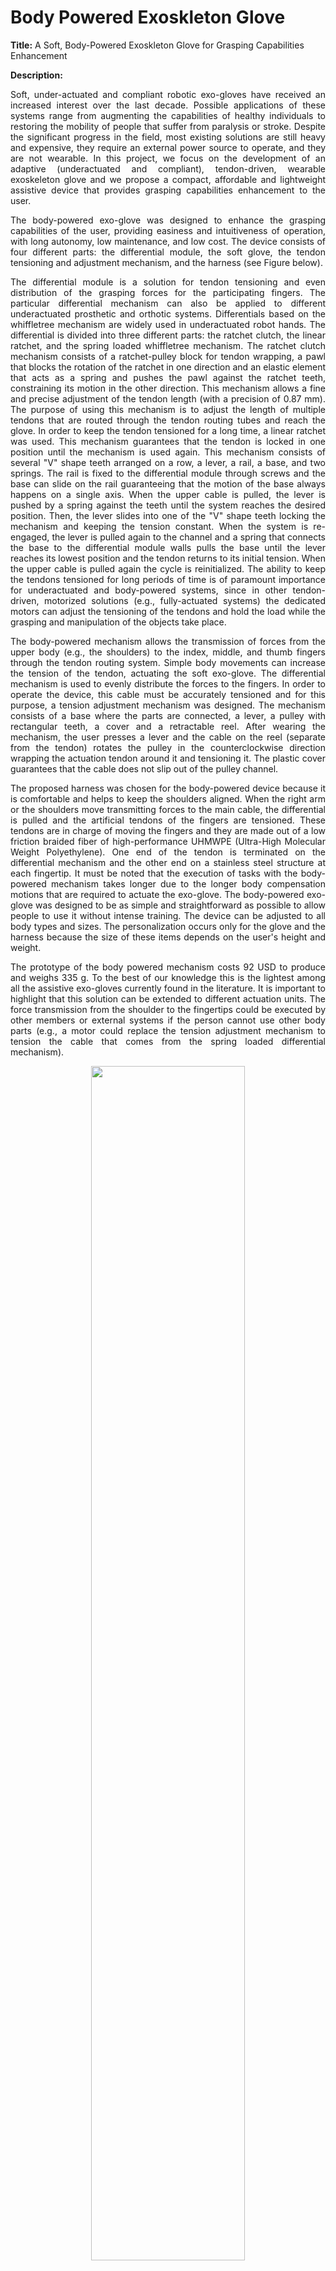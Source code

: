 # Body Powered Exoskleton Glove

**Title:** A Soft, Body-Powered Exoskleton Glove for Grasping Capabilities Enhancement

**Description:** 
<p align="justify"> Soft, under-actuated and compliant robotic exo-gloves have received an increased interest over the last decade. Possible applications of these systems range from augmenting the capabilities of healthy individuals to restoring the mobility of people that suffer from paralysis or stroke. Despite the significant progress in the field, most existing solutions are still heavy and expensive, they require an external power source to operate, and they are not wearable. In this project, we focus on the development of an adaptive (underactuated and compliant), tendon-driven, wearable exoskeleton glove and we propose a compact, affordable and lightweight assistive device that provides grasping capabilities enhancement to the user.  </p>  

<p align="justify"> The body-powered exo-glove was designed to enhance the grasping capabilities of the user, providing easiness and intuitiveness of operation, with long autonomy, low maintenance, and low cost. The device consists of four different parts: the differential module, the soft glove, the tendon tensioning and adjustment mechanism, and the harness (see Figure below). </p>  

<p align="justify"> The differential module is a solution for tendon tensioning and even distribution of the grasping forces for the participating fingers. The particular differential mechanism can also be applied to different underactuated prosthetic and orthotic systems. Differentials based on the whiffletree mechanism are widely used in underactuated robot hands. The differential is divided into three different parts: the ratchet clutch, the linear ratchet, and the spring loaded whiffletree mechanism. The ratchet clutch mechanism consists of a ratchet-pulley block for tendon wrapping, a pawl that blocks the rotation of the ratchet in one direction and an elastic element that acts as a spring and pushes the pawl against the ratchet teeth, constraining its motion in the other direction. This mechanism allows a fine and precise adjustment of the tendon length (with a precision of 0.87 mm). The purpose of using this mechanism is to adjust the length of multiple tendons that are routed through the tendon routing tubes and reach the glove. In order to keep the tendon tensioned for a long time, a linear ratchet was used. This mechanism guarantees that the tendon is locked in one position until the mechanism is used again. This mechanism consists of several "V" shape teeth arranged on a row, a lever, a rail, a base, and two springs. The rail is fixed to the differential module through screws and the base can slide on the rail guaranteeing that the motion of the base always happens on a single axis. When the upper cable is pulled, the lever is pushed by a spring against the teeth until the system reaches the desired position. Then, the lever slides into one of the "V" shape teeth locking the mechanism and keeping the tension constant. When the system is re-engaged, the lever is pulled again to the channel and a spring that connects the base to the differential module walls pulls the base until the lever reaches its lowest position and the tendon returns to its initial tension. When the upper cable is pulled again the cycle is reinitialized.  The ability to keep the tendons tensioned for long periods of time is of paramount importance for underactuated and body-powered systems, since in other tendon-driven, motorized solutions (e.g., fully-actuated systems) the dedicated motors can adjust the tensioning of the tendons and hold the load while the grasping and manipulation of the objects take place. </p>  

<p align="justify"> The body-powered mechanism allows the transmission of forces from the upper body (e.g., the shoulders) to the index, middle, and thumb fingers through the tendon routing system. Simple body movements can increase the tension of the tendon, actuating the soft exo-glove. The differential mechanism is used to evenly distribute the forces to the fingers. In order to operate the device, this cable must be accurately tensioned and for this purpose, a tension adjustment mechanism was designed. The mechanism consists of a base where the parts are connected, a lever, a pulley with rectangular teeth, a cover and a retractable reel. After wearing the mechanism, the user presses a lever and the cable on the reel (separate from the tendon) rotates the pulley in the counterclockwise direction wrapping the actuation tendon around it and tensioning it. The plastic cover guarantees that the cable does not slip out of the pulley channel. </p>  

<p align="justify"> The proposed harness was chosen for the body-powered device because it is comfortable and helps to keep the shoulders aligned. When the right arm or the shoulders move transmitting forces to the main cable, the differential is pulled and the artificial tendons of the fingers are tensioned. These tendons are in charge of moving the fingers and they are made out of a low friction braided fiber of high-performance UHMWPE (Ultra-High Molecular Weight Polyethylene). One end of the tendon is terminated on the differential mechanism and the other end on a stainless steel structure at each fingertip. It must be noted that the execution of tasks with the body-powered mechanism takes longer due to the longer body compensation motions that are required to actuate the exo-glove. The body-powered exo-glove was designed to be as simple and straightforward as possible to allow people to use it without intense training. The device can be adjusted to all body types and sizes. The personalization occurs only for the glove and the harness because the size of these items depends on the user's height and weight. </p>  

<p align="justify"> The prototype of the body powered mechanism costs 92 USD to produce and weighs 335 g. To the best of our knowledge this is the lightest among all the assistive exo-gloves currently found in the literature. It is important to highlight that this solution can be extended to different actuation units. The force transmission from the shoulder to the fingertips could be executed by other members or external systems if the person cannot use other body parts (e.g., a motor could replace the tension adjustment mechanism to tension the cable that comes from the spring loaded differential mechanism).   </p>  

<p align="center"><img src="https://github.com/newdexterity/Body-Powered-Exoskeleton-Glove/blob/master/Pictures/Device_assembly.png" width="70%"></img></p>
